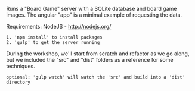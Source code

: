 Runs a "Board Game" server with a SQLite database and board game images.
The angular "app" is a minimal example of requesting the data.

Requirements: NodeJS - http://nodejs.org/

```
1. 'npm install' to install packages
2. 'gulp' to get the server running
```

During the workshop, we'll start from scratch and refactor as we go along, but we included the "src" and "dist" folders as a reference for some techniques.

```
optional: 'gulp watch' will watch the 'src' and build into a 'dist' directory
```
